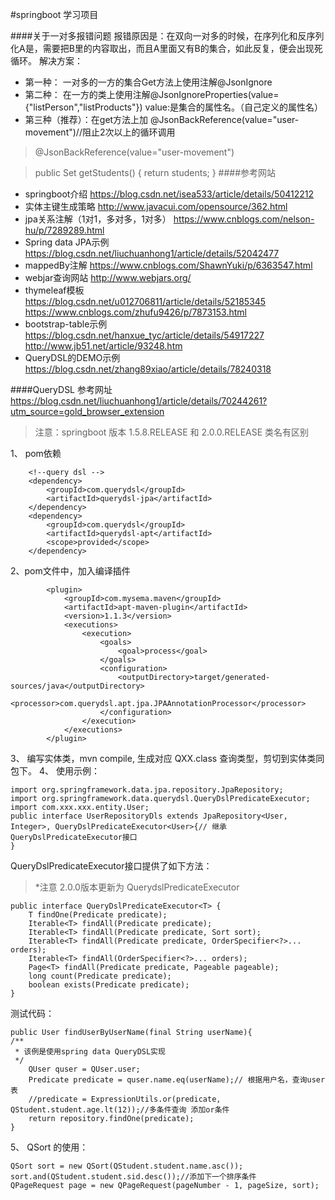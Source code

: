 #springboot 学习项目


####关于一对多报错问题
报错原因是：在双向一对多的时候，在序列化和反序列化A是，需要把B里的内容取出，而且A里面又有B的集合，如此反复，便会出现死循环。
解决方案：
- 第一种：
一对多的一方的集合Get方法上使用注解@JsonIgnore
- 第二种：
在一方的类上使用注解@JsonIgnoreProperties(value={"listPerson","listProducts"})
value:是集合的属性名。（自己定义的属性名）
- 第三种（推荐）：在get方法上加 @JsonBackReference(value="user-movement")//阻止2次以上的循环调用 
>    @JsonBackReference(value="user-movement")

>    public Set<Student> getStudents() {
          return students;
      }
####参考网站
- springboot介绍 https://blog.csdn.net/isea533/article/details/50412212
- 实体主键生成策略 http://www.javacui.com/opensource/362.html
- jpa关系注解（1对1，多对多，1对多） https://www.cnblogs.com/nelson-hu/p/7289289.html
- Spring data JPA示例 https://blog.csdn.net/liuchuanhong1/article/details/52042477
- mappedBy注解 https://www.cnblogs.com/ShawnYuki/p/6363547.html
- webjar查询网站 http://www.webjars.org/
- thymeleaf模板 https://blog.csdn.net/u012706811/article/details/52185345
https://www.cnblogs.com/zhufu9426/p/7873153.html
- bootstrap-table示例 https://blog.csdn.net/hanxue_tyc/article/details/54917227
http://www.jb51.net/article/93248.htm
- QueryDSL的DEMO示例 https://blog.csdn.net/zhang89xiao/article/details/78240318

####QueryDSL
参考网址 https://blog.csdn.net/liuchuanhong1/article/details/70244261?utm_source=gold_browser_extension
> 注意：springboot 版本 1.5.8.RELEASE 和 2.0.0.RELEASE 类名有区别

1、 pom依赖

        <!--query dsl -->  
        <dependency>  
            <groupId>com.querydsl</groupId>  
            <artifactId>querydsl-jpa</artifactId>  
        </dependency>  
        <dependency>  
            <groupId>com.querydsl</groupId>  
            <artifactId>querydsl-apt</artifactId>  
            <scope>provided</scope>  
        </dependency>  

2、pom文件中，加入编译插件

            <plugin>  
                <groupId>com.mysema.maven</groupId>  
                <artifactId>apt-maven-plugin</artifactId>  
                <version>1.1.3</version>  
                <executions>  
                    <execution>  
                        <goals>  
                            <goal>process</goal>  
                        </goals>  
                        <configuration>  
                            <outputDirectory>target/generated-sources/java</outputDirectory>  
                            <processor>com.querydsl.apt.jpa.JPAAnnotationProcessor</processor>  
                        </configuration>  
                    </execution>  
                </executions>  
            </plugin>  
3、 编写实体类，mvn compile, 生成对应 QXX.class 查询类型，剪切到实体类同包下。
4、 使用示例：

    import org.springframework.data.jpa.repository.JpaRepository;  
    import org.springframework.data.querydsl.QueryDslPredicateExecutor;  
    import com.xxx.xxx.entity.User;  
    public interface UserRepositoryDls extends JpaRepository<User, Integer>, QueryDslPredicateExecutor<User>{// 继承QueryDslPredicateExecutor接口  
    } 
QueryDslPredicateExecutor接口提供了如下方法：
> *注意 2.0.0版本更新为 QuerydslPredicateExecutor

    public interface QueryDslPredicateExecutor<T> {  
        T findOne(Predicate predicate);  
        Iterable<T> findAll(Predicate predicate);  
        Iterable<T> findAll(Predicate predicate, Sort sort);  
        Iterable<T> findAll(Predicate predicate, OrderSpecifier<?>... orders);  
        Iterable<T> findAll(OrderSpecifier<?>... orders);  
        Page<T> findAll(Predicate predicate, Pageable pageable);  
        long count(Predicate predicate);  
        boolean exists(Predicate predicate);  
    } 
测试代码：

    public User findUserByUserName(final String userName){  
    /** 
     * 该例是使用spring data QueryDSL实现 
     */  
        QUser quser = QUser.user;  
        Predicate predicate = quser.name.eq(userName);// 根据用户名，查询user表  
        //predicate = ExpressionUtils.or(predicate, QStudent.student.age.lt(12));//多条件查询 添加or条件
        return repository.findOne(predicate);  
    }  

5、 QSort 的使用：

    QSort sort = new QSort(QStudent.student.name.asc());
    sort.and(QStudent.student.sid.desc());//添加下一个排序条件
    QPageRequest page = new QPageRequest(pageNumber - 1, pageSize, sort);

